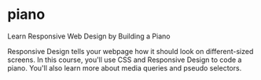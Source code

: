 # piano
Learn Responsive Web Design by Building a Piano


Responsive Design tells your webpage how it should look on different-sized screens.
In this course, you'll use CSS and Responsive Design to code a piano. You'll also learn more about media queries and pseudo selectors.
